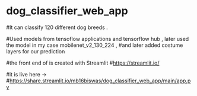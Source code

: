 # dog_classifier_web_app
#It can classify 120 different dog breeds .

#Used models from tensoflow applications and tensorflow hub , later used the model in my case mobilenet_v2_130_224 ,
#and later added costume layers for our prediction 

#the front end of is created with Streamlit 
#https://streamlit.io/  

#it is live here ->
#https://share.streamlit.io/mb16biswas/dog_classifier_web_app/main/app.py

